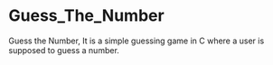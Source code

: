 # Guess_The_Number
Guess the Number, It is a simple guessing game in C where a user is supposed to guess a number.
